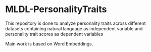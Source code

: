 # MLDL-PersonalityTraits
This repository is done to analyze personality traits across different datasets containing natural language as independent variable and personality trait scores as dependent variables


Main work is based on Word Embeddings.
